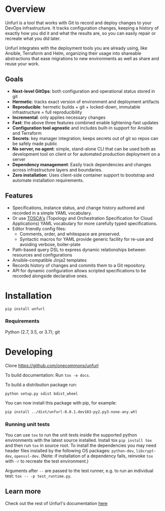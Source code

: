 # Overview

Unfurl is a tool that works with Git to record and deploy changes to your DevOps infrastructure. 
It tracks configuration changes, keeping a history of exactly how you did it and what the results are, so you can easily repair or recreate what you did later. 

Unfurl integrates with the deployment tools you are already using, like Ansible, Terraform and Helm, organizing their usage into shareable abstractions that ease migrations to new environments as well as share and reuse your work.

## Goals

* **Next-level GitOps**: both configuration and operational status stored in git
* **Hermetic**: tracks exact version of environment and deployment artifacts
* **Reproducible**: hermetic builds + git + locked-down, immutable infrastructure = full reproducibility
* **Incremental**: only applies necessary changes
* **Fast**: the above three features combined enable lightening-fast updates
* **Configuration tool agnostic** and includes built-in support for Ansible and Terraform
* **Secrets**: key manager integration; keeps secrets out of git so repos can be safely made public
* **No server, no agent**: simple, stand-alone CLI that can be used both as development tool on client or for automated production deployment on a server
* **Dependency management**: Easily track dependencies and changes across infrastructure layers and boundaries. 
* **Zero installation**: Uses client-side container support to bootstrap and automate installation requirements.

## Features

* Specifications, instance status, and change history authored and recorded in a simple YAML vocabulary. 
* Or use [TOSCA's](https://www.oasis-open.org/committees/tc_home.php?wg_abbrev=tosca) (Topology and Orchestration Specification for Cloud Applications) YAML vocabulary for more carefully typed specifications.
* Editor friendly config files: 
  - Comments, order, and whitespace are preserved.
  - Syntactic macros for YAML provide generic facility for re-use and avoiding verbose, boiler-plate
* Path-based query DSL to express dynamic relationships between resources and configurations
* Ansible-compatible Jinja2 templates
* Records history of changes and commits them to a Git repository.
* API for dynamic configuration allows scripted specifications to be recorded alongside declarative ones.

# Installation

`pip install unfurl`

### Requirements

Python (2.7, 3.5, or 3.7); git

# Developing

Clone https://github.com/onecommons/unfurl

To build documentation: Run `tox -e docs`.

To build a distribution package run:

`python setup.py sdist bdist_wheel`

You can now install this package with pip, for example:

`pip install ../dist/unfurl-0.0.1.dev183-py2.py3-none-any.whl`

### Running unit tests

You can use `tox` to run the unit tests inside the supported python environments with the latest source installed.
Install tox `pip install tox` and then run `tox` in source root. To install the dependencies you may need header files installed by the following OS packages: `python-dev`, `libcrypt-dev`, `openssl-dev`. (Note: if installation of a dependency fails, reinvoke `tox` with `-r` to recreate the test environment.)

Arguments after `--` are passed to the test runner, e.g. to run an individual test: `tox -- -p test_runtime.py`.

## Learn more

Check out the rest of Unfurl's documentation [here](https://www.onecommons.org/unfurl/guide.html) 
